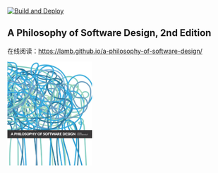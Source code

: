 [![Build and Deploy](https://github.com/lamb/a-philosophy-of-software-design/actions/workflows/deploy.yml/badge.svg)](https://github.com/lamb/a-philosophy-of-software-design/actions/workflows/deploy.yml)

## A Philosophy of Software Design, 2nd Edition

在线阅读：https://lamb.github.io/a-philosophy-of-software-design/

<img src="./docs/cover.jpg" style="width: 38%" />
